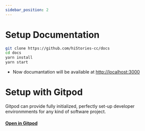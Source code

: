 ```yaml
---
sidebar_position: 2
---
```


# Setup Documentation

 
```bash
git clone https://github.com/hiStories-cc/docs
cd docs
yarn install
yarn start
``` 

- Now documantation will be available at [http://localhost:3000](http://localhost:3000)

# Setup with Gitpod

Gitpod can provide fully initialized, perfectly set-up developer environmments for any kind of software project. 

#### [Open in Gitpod](https://gitpod.io/#https://github.com/hiStories-cc/docs)
